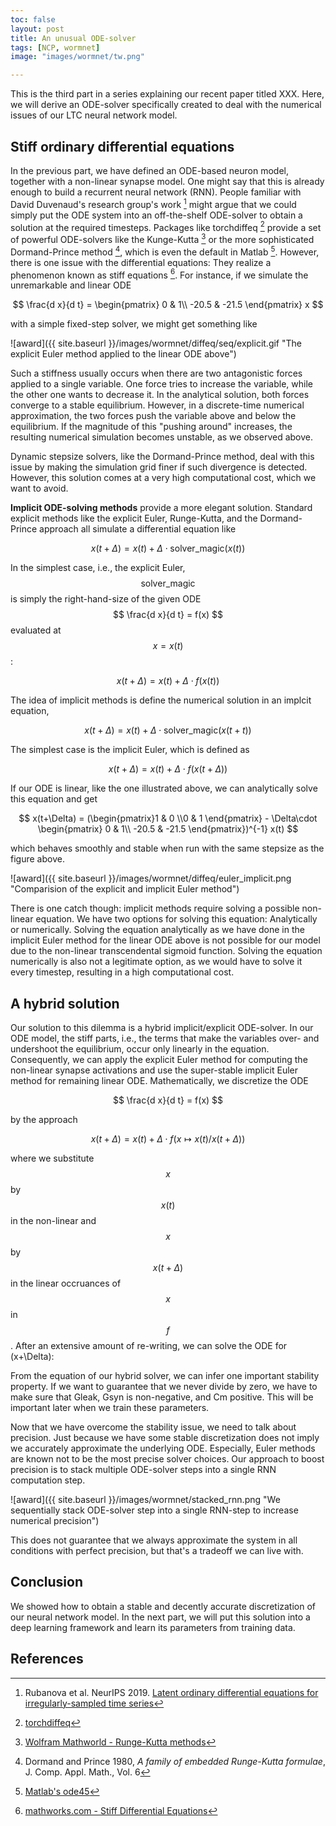 ```yaml
---
toc: false
layout: post
title: An unusual ODE-solver
tags: [NCP, wormnet]
image: "images/wormnet/tw.png"

---
```


This is the third part in a series explaining our recent paper titled XXX.
Here, we will derive an ODE-solver specifically created to deal with the numerical issues of our LTC neural network model.

## Stiff ordinary differential equations
 
In the previous part, we have defined an ODE-based neuron model, together with a non-linear synapse model.
One might say that this is already enough to build a recurrent neural network (RNN). People familiar with David Duvenaud's research group's work [^1] might argue that we could simply put the ODE system into an off-the-shelf ODE-solver to obtain a solution at the required timesteps. 
Packages like torchdiffeq [^2] provide a set of powerful ODE-solvers like the Kunge-Kutta [^3] or the more sophisticated Dormand-Prince method [^4], which is even the default in Matlab [^5].
However, there is one issue with the differential equations: They realize a phenomenon known as stiff equations [^6].
For instance, if we simulate the unremarkable and linear ODE 

$$ \frac{d x}{d t} = \begin{pmatrix} 0 & 1\\ -20.5 & -21.5 \end{pmatrix} x $$

with a simple fixed-step solver, we might get something like 

![award]({{ site.baseurl }}/images/wormnet/diffeq/seq/explicit.gif "The explicit Euler method applied to the linear ODE above")

Such a stiffness usually occurs when there are two antagonistic forces applied to a single variable. One force tries to increase the variable, while the other one wants to decrease it. In the analytical solution, both forces converge to a stable equilibrium. However, in a discrete-time numerical approximation, the two forces push the variable above and below the equilibrium. If the magnitude of this "pushing around" increases, the resulting numerical simulation becomes unstable, as we observed above. 

Dynamic stepsize solvers, like the Dormand-Prince method, deal with this issue by making the simulation grid finer if such divergence is detected. However, this solution comes at a very high computational cost, which we want to avoid.

**Implicit ODE-solving methods** provide a more elegant solution.
Standard explicit methods like the explicit Euler, Runge-Kutta, and the Dormand-Prince approach all simulate a differential equation like

$$ x(t+\Delta) = x(t) + \Delta \cdot \text{solver\_magic}(x(t)) $$

In the simplest case, i.e., the explicit Euler, $$ \text{solver\_magic} $$ is simply the right-hand-size of the given ODE $$ \frac{d x}{d t} = f(x) $$ evaluated at $$x=x(t)$$:

$$ x(t+\Delta) = x(t) + \Delta \cdot f(x(t)) $$

The idea of implicit methods is define the numerical solution in an implcit equation,

$$ x(t+\Delta) = x(t) + \Delta \cdot \text{solver\_magic}(x(t+t)) $$

The simplest case is the implicit Euler, which is defined as

$$ x(t+\Delta) = x(t) + \Delta \cdot f(x(t+\Delta)) $$

If our ODE is linear, like the one illustrated above, we can analytically solve this equation and get

$$ x(t+\Delta) = (\begin{pmatrix}1 & 0 \\0 & 1 \end{pmatrix} - \Delta\cdot \begin{pmatrix} 0 & 1\\ -20.5 & -21.5 \end{pmatrix})^{-1} x(t) $$

which behaves smoothly and stable when run with the same stepsize as the figure above.

![award]({{ site.baseurl }}/images/wormnet/diffeq/euler_implicit.png "Comparision of the explicit and implicit Euler method")

There is one catch though: implicit methods require solving a possible non-linear equation. We have two options for solving this equation: Analytically or numerically.
Solving the equation analytically as we have done in the implicit Euler method for the linear ODE above is not possible for our model due to the non-linear transcendental sigmoid function.
Solving the equation numerically is also not a legitimate option, as we would have to solve it every timestep, resulting in a high computational cost. 

## A hybrid solution

Our solution to this dilemma is a hybrid implicit/explicit ODE-solver. In our ODE model, the stiff parts, i.e., the terms that make the variables over- and undershoot the equilibrium, occur only linearly in the equation. 
Consequently, we can apply the explicit Euler method for computing the non-linear synapse activations and use the super-stable implicit Euler method for remaining linear ODE.
Mathematically, we discretize the ODE 

$$ \frac{d x}{d t} = f(x) $$

by the approach 

$$ x(t+\Delta) = x(t) + \Delta \cdot f(x \mapsto x(t)/x(t+\Delta)) $$

where we substitute $$x$$ by $$x(t)$$ in the non-linear and $$x$$ by $$ x(t+\Delta) $$ in the linear occruances of $$x$$ in $$f$$.
After an extensive amount of re-writing, we can solve the ODE for (x+\Delta):

From the equation of our hybrid solver, we can infer one important stability property. If we want to guarantee that we never divide by zero, we have to make sure that Gleak, Gsyn is non-negative, and Cm positive. This will be important later when we train these parameters.

Now that we have overcome the stability issue, we need to talk about precision. Just because we have some stable discretization does not imply we accurately approximate the underlying ODE. Especially, Euler methods are known not to be the most precise solver choices.
Our approach to boost precision is to stack multiple ODE-solver steps into a single RNN computation step. 

![award]({{ site.baseurl }}/images/wormnet/stacked_rnn.png "We sequentially stack ODE-solver step into a single RNN-step to increase numerical precision")

This does not guarantee that we always approximate the system in all conditions with perfect precision, but that's a tradeoff we can live with.

## Conclusion

We showed how to obtain a stable and decently accurate discretization of our neural network model. In the next part, we will put this solution into a deep learning framework and learn its parameters from training data.

## References

[^1]: Rubanova et al. NeurIPS 2019. [Latent ordinary differential equations for irregularly-sampled time series](https://papers.nips.cc/paper/8773-latent-ordinary-differential-equations-for-irregularly-sampled-time-series.pdf)
[^2]: [torchdiffeq](https://github.com/rtqichen/torchdiffeq)
[^3]: [Wolfram Mathworld - Runge-Kutta methods](https://mathworld.wolfram.com/Runge-KuttaMethod.html)
[^4]: Dormand and Prince 1980, *A family of embedded Runge-Kutta formulae*, J. Comp. Appl. Math., Vol. 6
[^5]: [Matlab's ode45](https://www.mathworks.com/help/matlab/ref/ode45.html)
[^6]: [mathworks.com - Stiff Differential Equations](https://www.mathworks.com/company/newsletters/articles/stiff-differential-equations.html)
